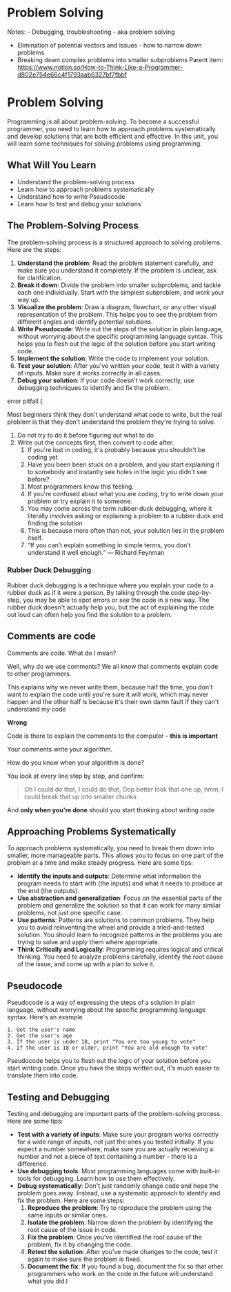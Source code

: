 # Problem Solving

Notes: - Debugging, troubleshooting - aka problem solving
- Elimination of potential vectors and issues - how to narrow down problems
- Breaking down complex problems into smaller subproblems
Parent item: https://www.notion.so/How-to-Think-Like-a-Programmer-d802e754e66c4f1793aab6327bf7fbbf

# Problem Solving

Programming is all about problem-solving. To become a successful programmer, you need to learn how to approach problems systematically and develop solutions that are both efficient and effective. In this unit, you will learn some techniques for solving problems using programming.

## What Will You Learn

- Understand the problem-solving process
- Learn how to approach problems systematically
- Understand how to write Pseudocode
- Learn how to test and debug your solutions

## The Problem-Solving Process

The problem-solving process is a structured approach to solving problems. Here are the steps:

1. **Understand the problem**: Read the problem statement carefully, and make sure you understand it completely. If the problem is unclear, ask for clarification.
2. **Break it down**: Divide the problem into smaller subproblems, and tackle each one individually. Start with the simplest subproblem, and work your way up.
3. **Visualize the problem**: Draw a diagram, flowchart, or any other visual representation of the problem. This helps you to see the problem from different angles and identify potential solutions.
4. **Write Pseudocode**: Write out the steps of the solution in plain language, without worrying about the specific programming language syntax. This helps you to flesh out the logic of the solution before you start writing code.
5. **Implement the solution**: Write the code to implement your solution.
6. **Test your solution**: After you've written your code, test it with a variety of inputs. Make sure it works correctly in all cases.
7. **Debug your solution**: If your code doesn't work correctly, use debugging techniques to identify and fix the problem.

error pitfall {

Most beginners think they don't understand what code to write, but the real problem is that they don't understand the problem they're trying to solve.

1. Do not try to do it before figuring out what to do
2. Write out the concepts first, then convert to code after.
    1. If you're lost in coding, it's probably because you shouldn't be coding yet
    2. Have you been been stuck on a problem, and you start explaining it to somebody and instantly see holes in the logic you didn't see before?
    3. Most programmers know this feeling.
    4. If you're confused about what you are coding, try to write down your problem or try explain it to someone.
    5. You may come across the term rubber-duck debugging, where it literally involves asking or explaining a problem to a rubber duck and finding the solution
    6. This is because more often than not, your solution lies in the problem itself.
    7. “If you can’t explain something in simple terms, you don’t understand it well enough.” — Richard Feynman

### Rubber Duck Debugging

Rubber duck debugging is a technique where you explain your code to a rubber duck as if it were a person. By talking through the code step-by-step, you may be able to spot errors or see the code in a new way. The rubber duck doesn't actually help you, but the act of explaining the code out loud can often help you find the solution to a problem.

## Comments are code

Comments are code. What do I mean?

Well, why do we use comments? We all know that comments explain code to other programmers.

This explains why we never write them, because half the time, you don't want to explain the code until you're sure it will work, which may never happen and the other half is because it's their own damn fault if they can't understand my code

**Wrong**

Code is there to explain the comments to the computer - **this is important**

Your comments write your algorithm.

How do you know when your algorithm is done?

You look at every line step by step, and confirm:

> Oh I could do that, I could do that, Oop better look that one up, hmm, I could break that up into smaller chunks
> 

And **only when you're done** should you start thinking about writing code

## Approaching Problems Systematically

To approach problems systematically, you need to break them down into smaller, more manageable parts. This allows you to focus on one part of the problem at a time and make steady progress. Here are some tips:

- **Identify the inputs and outputs**: Determine what information the program needs to start with (the inputs) and what it needs to produce at the end (the outputs).
- **Use abstraction and generalization**: Focus on the essential parts of the problem and generalize the solution so that it can work for many similar problems, not just one specific case.
- **Use patterns**: Patterns are solutions to common problems. They help you to avoid reinventing the wheel and provide a tried-and-tested solution. You should learn to recognize patterns in the problems you are trying to solve and apply them where appropriate.
- **Think Critically and Logically**: Programming requires logical and critical thinking. You need to analyze problems carefully, identify the root cause of the issue, and come up with a plan to solve it.

## Pseudocode

Pseudocode is a way of expressing the steps of a solution in plain language, without worrying about the specific programming language syntax. Here's an example

```
1. Get the user's name
2. Get the user's age
3. If the user is under 18, print "You are too young to vote"
4. If the user is 18 or older, print "You are old enough to vote"
```

Pseudocode helps you to flesh out the logic of your solution before you start writing code. Once you have the steps written out, it's much easier to translate them into code.

## Testing and Debugging

Testing and debugging are important parts of the problem-solving process. Here are some tips:

- **Test with a variety of inputs**: Make sure your program works correctly for a wide range of inputs, not just the ones you tested initially. If you expect a number somewhere, make sure you are actually receiving a number and not a piece of text containing a number - there is a difference.
- **Use debugging tools**: Most programming languages come with built-in tools for debugging. Learn how to use them effectively.
- **Debug systematically**: Don't just randomly change code and hope the problem goes away. Instead, use a systematic approach to identify and fix the problem. Here are some steps:
    1. **Reproduce the problem**: Try to reproduce the problem using the same inputs or similar ones.
    2. **Isolate the problem**: Narrow down the problem by identifying the root cause of the issue in code.
    3. **Fix the problem**: Once you've identified the root cause of the problem, fix it by changing the code.
    4. **Retest the solution**: After you've made changes to the code, test it again to make sure the problem is fixed.
    5. **Document the fix**: If you found a bug, document the fix so that other programmers who work on the code in the future will understand what you did.l